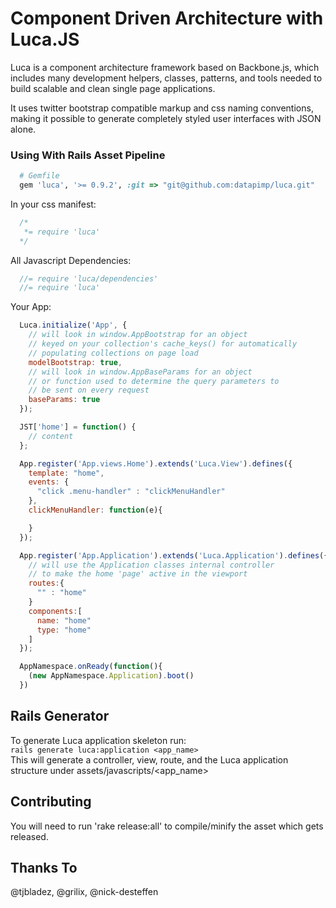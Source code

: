 # Component Driven Architecture with Luca.JS

Luca is a component architecture framework based on Backbone.js, which includes
many development helpers, classes, patterns, and tools needed to build scalable
and clean single page applications.

It uses twitter bootstrap compatible markup and css naming conventions, 
making it possible to generate completely styled user interfaces with JSON alone.

### Using With Rails Asset Pipeline

```ruby
  # Gemfile
  gem 'luca', '>= 0.9.2', :git => "git@github.com:datapimp/luca.git" 
```

In your css manifest:

```css
  /*
   *= require 'luca'
  */
```

All Javascript Dependencies:

```javascript
  //= require 'luca/dependencies'
  //= require 'luca'
```

Your App:
```javascript
  Luca.initialize('App', {
    // will look in window.AppBootstrap for an object
    // keyed on your collection's cache_keys() for automatically
    // populating collections on page load
    modelBootstrap: true,
    // will look in window.AppBaseParams for an object
    // or function used to determine the query parameters to
    // be sent on every request
    baseParams: true
  });

  JST['home'] = function() {
    // content
  };

  App.register('App.views.Home').extends('Luca.View').defines({
    template: "home",
    events: {
      "click .menu-handler" : "clickMenuHandler"
    },
    clickMenuHandler: function(e){

    }
  });

  App.register('App.Application').extends('Luca.Application').defines({
    // will use the Application classes internal controller
    // to make the home 'page' active in the viewport
    routes:{
      "" : "home"  
    }
    components:[
      name: "home"
      type: "home"
    ]
  });

  AppNamespace.onReady(function(){
    (new AppNamespace.Application).boot()
  })
```

## Rails Generator
To generate Luca application skeleton run:   
`rails generate luca:application <app_name>`  
This will generate a controller, view, route, and the Luca application structure under assets/javascripts/<app_name>

## Contributing
You will need to run 'rake release:all' to compile/minify the asset which gets released.

## Thanks To
@tjbladez, @grilix, @nick-desteffen 